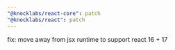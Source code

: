 ```yaml
---
"@knocklabs/react-core": patch
"@knocklabs/react": patch
---
```


fix: move away from jsx runtime to support react 16 + 17

